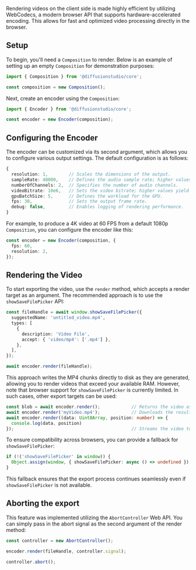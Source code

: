 Rendering videos on the client side is made highly efficient by utilizing WebCodecs, a modern browser API that supports hardware-accelerated encoding. This allows for fast and optimized video processing directly in the browser.

## Setup

To begin, you'll need a `Composition` to render. Below is an example of setting up an empty `Composition` for demonstration purposes:

```typescript
import { Composition } from '@diffusionstudio/core';

const composition = new Composition();
```

Next, create an encoder using the `Composition`:

```typescript
import { Encoder } from '@diffusionstudio/core';

const encoder = new Encoder(composition);
```

## Configuring the Encoder

The encoder can be customized via its second argument, which allows you to configure various output settings. The default configuration is as follows:

```typescript
{
  resolution: 1,        // Scales the dimensions of the output.
  sampleRate: 48000,    // Defines the audio sample rate; higher values improve audio quality.
  numberOfChannels: 2,  // Specifies the number of audio channels.
  videoBitrate: 10e6,   // Sets the video bitrate; higher values yield better quality.
  gpuBatchSize: 5,      // Defines the workload for the GPU.
  fps: 30,              // Sets the output frame rate.
  debug: false,         // Enables logging of rendering performance.
}
```

For example, to produce a 4K video at 60 FPS from a default 1080p `Composition`, you can configure the encoder like this:

```typescript
const encoder = new Encoder(composition, {
  fps: 60,
  resolution: 2,
});
```

## Rendering the Video

To start exporting the video, use the `render` method, which accepts a render target as an argument. The recommended approach is to use the `showSaveFilePicker` API:

```typescript
const fileHandle = await window.showSaveFilePicker({
  suggestedName: 'untitled_video.mp4',
  types: [
    {
      description: 'Video File',
      accept: { 'video/mp4': ['.mp4'] },
    },
  ],
});

await encoder.render(fileHandle);
```

This approach writes the MP4 chunks directly to disk as they are generated, allowing you to render videos that exceed your available RAM. However, note that browser support for `showSaveFilePicker` is currently limited. In such cases, other export targets can be used:

```typescript
const blob = await encoder.render();            // Returns the video as a Blob.
await encoder.render('myVideo.mp4');            // Downloads the result with a specified name.
await encoder.render((data: Uint8Array, position: number) => {
  console.log(data, position)
});                                             // Streams the video to a callback.
```

To ensure compatibility across browsers, you can provide a fallback for `showSaveFilePicker`:

```typescript
if (!('showSaveFilePicker' in window)) {
  Object.assign(window, { showSaveFilePicker: async () => undefined });
}
```

This fallback ensures that the export process continues seamlessly even if `showSaveFilePicker` is not available.

## Aborting the export

This feature was implemented utilizing the `AbortController` Web API. You can simply pass in the abort signal as the second argument of the render method:

```typescript
const controller = new AbortController();

encoder.render(fileHandle, controller.signal);

controller.abort();
```
